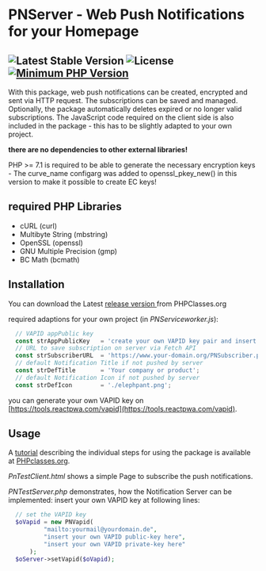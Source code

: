 # PNServer - Web Push Notifications for your Homepage

![Latest Stable Version](https://img.shields.io/badge/release-v1.0.0-brightgreen.svg) ![License](https://img.shields.io/packagist/l/gomoob/php-pushwoosh.svg) [![Minimum PHP Version](https://img.shields.io/badge/php-%3E%3D%207.1-8892BF.svg)](https://php.net/)
----------
With this package, web push notifications can be created, encrypted and sent via HTTP request. The subscriptions can be saved and managed. Optionally, the package automatically deletes expired or no longer valid subscriptions.
The JavaScript code required on the client side is also included in the package - this has to be slightly adapted to your own project.

**there are no dependencies to other external libraries!**

PHP >= 7.1 is required to be able to generate the necessary encryption keys  - The curve_name configarg was added to openssl_pkey_new() in this version to make it possible to create EC keys!
## required PHP Libraries
- cURL (curl)
- Multibyte String (mbstring)
- OpenSSL (openssl)
- GNU Multiple Precision (gmp)
- BC Math (bcmath)

## Installation   
You can download the  Latest [release version ](https://www.phpclasses.org/package/xxxxx-xxxxxxxxxxxxxxxxxxx.html) from PHPClasses.org

required adaptions for your own project (in *PNServiceworker.js*):
```javascript
  // VAPID appPublic key
  const strAppPublicKey   = 'create your own VAPID key pair and insert public key here';
  // URL to save subscription on server via Fetch API
  const strSubscriberURL  = 'https://www.your-domain.org/PNSubscriber.php';
  // default Notification Title if not pushed by server
  const strDefTitle       = 'Your company or product';
  // default Notification Icon if not pushed by server
  const strDefIcon        = './elephpant.png';
```

you can generate your own VAPID key on [https://tools.reactpwa.com/vapid](https://tools.reactpwa.com/vapid).

## Usage
A [tutorial](https://www.phpclasses.org/blog_post.html?view_post=2046&key=56f8ae) describing the individual steps for using the package is available at [PHPclasses.org](https://www.phpclasses.org/blog_post.html?view_post=2046&key=56f8ae). 

*PnTestClient.html* shows a simple Page to subscribe the push notifications.

*PNTestServer.php* demonstrates, how the Notification Server can be implemented:
insert your own VAPID key at following lines:
```php
  // set the VAPID key
  $oVapid = new PNVapid(
          "mailto:yourmail@yourdomain.de",
          "insert your own VAPID public-key here",
          "insert your own VAPID private-key here"
      );
  $oServer->setVapid($oVapid);
```

